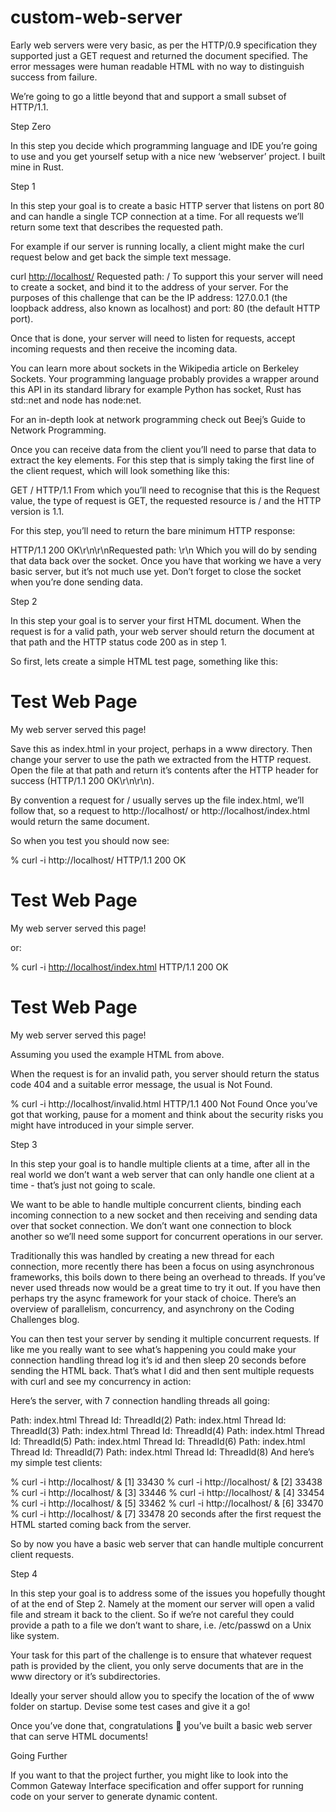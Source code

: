 # custom-web-server

Early web servers were very basic, as per the HTTP/0.9 specification they supported just a GET request and returned the document specified. The error messages were human readable HTML with no way to distinguish success from failure.

We’re going to go a little beyond that and support a small subset of HTTP/1.1.

Step Zero

In this step you decide which programming language and IDE you’re going to use and you get yourself setup with a nice new ‘webserver’ project. I built mine in Rust.

Step 1

In this step your goal is to create a basic HTTP server that listens on port 80 and can handle a single TCP connection at a time. For all requests we’ll return some text that describes the requested path.

For example if our server is running locally, a client might make the curl request below and get back the simple text message.

curl <http://localhost/>
Requested path: /
To support this your server will need to create a socket, and bind it to the address of your server. For the purposes of this challenge that can be the IP address: 127.0.0.1 (the loopback address, also known as localhost) and port: 80 (the default HTTP port).

Once that is done, your server will need to listen for requests, accept incoming requests and then receive the incoming data.

You can learn more about sockets in the Wikipedia article on Berkeley Sockets. Your programming language probably provides a wrapper around this API in its standard library for example Python has socket, Rust has std::net and node has node:net.

For an in-depth look at network programming check out Beej’s Guide to Network Programming.

Once you can receive data from the client you’ll need to parse that data to extract the key elements. For this step that is simply taking the first line of the client request, which will look something like this:

GET / HTTP/1.1
From which you’ll need to recognise that this is the Request value, the type of request is GET, the requested resource is / and the HTTP version is 1.1.

For this step, you’ll need to return the bare minimum HTTP response:

HTTP/1.1 200 OK\r\n\r\nRequested path: <the path>\r\n
Which you will do by sending that data back over the socket. Once you have that working we have a very basic server, but it’s not much use yet. Don’t forget to close the socket when you’re done sending data.

Step 2

In this step your goal is to server your first HTML document. When the request is for a valid path, your web server should return the document at that path and the HTTP status code 200 as in step 1.

So first, lets create a simple HTML test page, something like this:

<!DOCTYPE html>
<html lang="en">
  <head>
    <title>Simple Web Page</title>
  </head>
  <body>
    <h1>Test Web Page</h1>
    <p>My web server served this page!</p>
  </body>
</html>
Save this as index.html in your project, perhaps in a www directory. Then change your server to use the path we extracted from the HTTP request. Open the file at that path and return it’s contents after the HTTP header for success (HTTP/1.1 200 OK\r\n\r\n).

By convention a request for / usually serves up the file index.html, we’ll follow that, so a request to http://localhost/ or http://localhost/index.html would return the same document.

So when you test you should now see:

% curl -i http://localhost/
HTTP/1.1 200 OK

<!DOCTYPE html>
<html lang="en">
  <head>
    <title>Simple Web Page</title>
  </head>
  <body>
    <h1>Test Web Page</h1>
    <p>My web server served this page!</p>
  </body>
</html>
or:

% curl -i <http://localhost/index.html>
HTTP/1.1 200 OK

<!DOCTYPE html>
<html lang="en">
  <head>
    <title>Simple Web Page</title>
  </head>
  <body>
    <h1>Test Web Page</h1>
    <p>My web server served this page!</p>
  </body>
</html>
Assuming you used the example HTML from above.

When the request is for an invalid path, you server should return the status code 404 and a suitable error message, the usual is Not Found.

% curl -i http://localhost/invalid.html
HTTP/1.1 400 Not Found
Once you’ve got that working, pause for a moment and think about the security risks you might have introduced in your simple server.

Step 3

In this step your goal is to handle multiple clients at a time, after all in the real world we don’t want a web server that can only handle one client at a time - that’s just not going to scale.

We want to be able to handle multiple concurrent clients, binding each incoming connection to a new socket and then receiving and sending data over that socket connection. We don’t want one connection to block another so we’ll need some support for concurrent operations in our server.

Traditionally this was handled by creating a new thread for each connection, more recently there has been a focus on using asynchronous frameworks, this boils down to there being an overhead to threads. If you’ve never used threads now would be a great time to try it out. If you have then perhaps try the async framework for your stack of choice. There’s an overview of parallelism, concurrency, and asynchrony on the Coding Challenges blog.

You can then test your server by sending it multiple concurrent requests. If like me you really want to see what’s happening you could make your connection handling thread log it’s id and then sleep 20 seconds before sending the HTML back. That’s what I did and then sent multiple requests with curl and see my concurrency in action:

Here’s the server, with 7 connection handling threads all going:

Path: index.html
Thread Id: ThreadId(2)
Path: index.html
Thread Id: ThreadId(3)
Path: index.html
Thread Id: ThreadId(4)
Path: index.html
Thread Id: ThreadId(5)
Path: index.html
Thread Id: ThreadId(6)
Path: index.html
Thread Id: ThreadId(7)
Path: index.html
Thread Id: ThreadId(8)
And here’s my simple test clients:

% curl -i http://localhost/ &
[1] 33430
% curl -i http://localhost/ &
[2] 33438
% curl -i http://localhost/ &
[3] 33446
% curl -i http://localhost/ &
[4] 33454
% curl -i http://localhost/ &
[5] 33462
% curl -i http://localhost/ &
[6] 33470
% curl -i http://localhost/ &
[7] 33478
20 seconds after the first request the HTML started coming back from the server.

So by now you have a basic web server that can handle multiple concurrent client requests.

Step 4

In this step your goal is to address some of the issues you hopefully thought of at the end of Step 2. Namely at the moment our server will open a valid file and stream it back to the client. So if we’re not careful they could provide a path to a file we don’t want to share, i.e. /etc/passwd on a Unix like system.

Your task for this part of the challenge is to ensure that whatever request path is provided by the client, you only serve documents that are in the www directory or it’s subdirectories.

Ideally your server should allow you to specify the location of the of www folder on startup. Devise some test cases and give it a go!

Once you’ve done that, congratulations 🎉  you’ve built a basic web server that can serve HTML documents!

Going Further

If you want to that the project further, you might like to look into the Common Gateway Interface specification and offer support for running code on your server to generate dynamic content.
